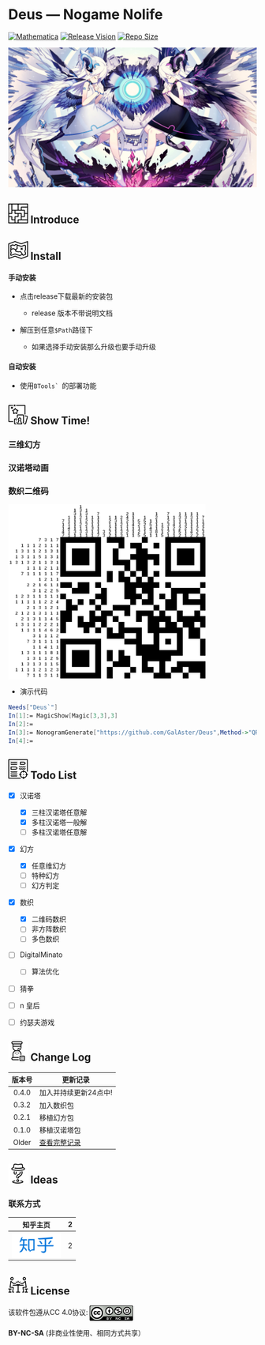 # Deus — Nogame Nolife

[![Mathematica](https://img.shields.io/badge/Mathematica-%3E%3D10.0-brightgreen.svg)](https://www.wolfram.com/mathematica/)
[![Release Vision](https://img.shields.io/badge/release-v0.3.2-ff69b4.svg)](https://github.com/GalAster/Deus/releases)
[![Repo Size](https://img.shields.io/github/repo-size/badges/shields.svg)](https://github.com/GalAster/Deus)

![Background](https://raw.githubusercontent.com/GalAster/Deus/master/Resources/pic/MainPage.jpg)

## ![项目简介](https://raw.githubusercontent.com/GalAster/Deus/master/Resources/ico/board-game-blocks.png) Introduce



## ![安装方式](https://raw.githubusercontent.com/GalAster/Deus/master/Resources/ico/board-game-map.png) Install

#### 手动安装

- 点击release下载最新的安装包

  - release 版本不带说明文档

- 解压到任意`$Path`路径下

  - 如果选择手动安装那么升级也要手动升级

#### 自动安装

- 使用``BTools` ``的部署功能

## ![意见建议](https://raw.githubusercontent.com/GalAster/Deus/master/Resources/ico/board-game-box.png) Show Time!

### 三维幻方

### 汉诺塔动画

### 数织二维码

<img src="https://raw.githubusercontent.com/GalAster/Deus/master/Resources/pic/Nonograms.png" alt="CC协议" width = "400" align=center />



- 演示代码

```Mathematica
Needs["Deus`"]
In[1]:= MagicShow[Magic[3,3],3]
In[2]:=
In[3]:= NonogramGenerate["https://github.com/GalAster/Deus",Method->"QR"]
In[4]:=
```
## ![计划项目](https://raw.githubusercontent.com/GalAster/Deus/master/Resources/ico/battleship.png) Todo List

- [x] 汉诺塔
  - [x] 三柱汉诺塔任意解
  - [x] 多柱汉诺塔一般解
  - [ ] 多柱汉诺塔任意解
- [x] 幻方
  - [x] 任意维幻方
  - [ ] 特种幻方
  - [ ] 幻方判定
- [x] 数织
  - [x] 二维码数织
  - [ ] 非方阵数织
  - [ ] 多色数织
- [ ] DigitalMinato
  - [ ] 算法优化
- [ ] 猜拳
- [ ] n 皇后
- [ ] 约瑟夫游戏


## ![更新日志](https://raw.githubusercontent.com/GalAster/Deus/master/Resources/ico/hourglass.png) Change Log

| 版本号 |更新记录 |
|:-----:| --- 
| 0.4.0 | 加入并持续更新24点中!
| 0.3.2 | 加入数织包
| 0.2.1 | 移植幻方包
| 0.1.0 | 移植汉诺塔包
| Older | [查看完整记录](https://github.com/GalAster/Deus/blob/master/Resources/Change%20Log%20Full.md)

## ![意见建议](https://raw.githubusercontent.com/GalAster/Deus/master/Resources/ico/board-games-with-roles.png) Ideas

### 联系方式


|知乎主页|  2|
|:-:|:-:|
| [<img src="https://raw.githubusercontent.com/GalAster/Deus/master/Resources/pic/Logo_Zhihu.png" alt="知乎链接" width = "100" align=center />](https://www.zhihu.com/people/GalAster) | 2 |


## ![许可协议](https://raw.githubusercontent.com/GalAster/Deus/master/Resources/ico/board-gaming.png) License

该软件包遵从CC 4.0协议: <img src="https://raw.githubusercontent.com/GalAster/Deus/master/Resources/ico/CC40_BY+NC+SA.png" alt="CC协议" align=center />

**BY-NC-SA** (非商业性使用、相同方式共享）